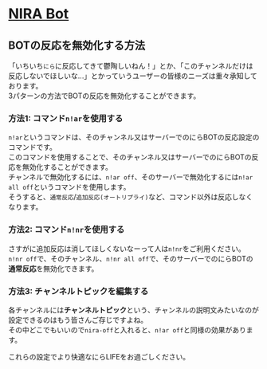 # [NIRA Bot](../index)

## BOTの反応を無効化する方法
「いちいち`にら`に反応してきて鬱陶しいねん！」とか、「このチャンネルだけは反応しないでほしいな...」とかっていうユーザーの皆様のニーズは重々承知しております。  
3パターンの方法でBOTの反応を無効化することができます。

### 方法1: コマンド`n!ar`を使用する
`n!ar`というコマンドは、そのチャンネル又はサーバーでのにらBOTの反応設定のコマンドです。  
このコマンドを使用することで、そのチャンネル又はサーバーでのにらBOTの反応を無効化することができます。  
チャンネルで無効化するには、`n!ar off`、そのサーバーで無効化するには`n!ar all off`というコマンドを使用します。  
そうすると、`通常反応`/`追加反応(オートリプライ)`など、コマンド以外は反応しなくなります。

### 方法2: コマンド`n!nr`を使用する
さすがに追加反応は消してほしくないなーって人は`n!nr`をご利用ください。  
`n!nr off`で、そのチャンネル、`n!nr all off`で、そのサーバーでのにらBOTの**通常反応**を無効化できます。

### 方法3: チャンネルトピックを編集する
各チャンネルには**チャンネルトピック**という、チャンネルの説明文みたいなのが設定できるのはもう皆さんご存じですよね。  
その中どこでもいいので`nira-off`と入れると、`n!ar off`と同様の効果があります。  

これらの設定でより快適なにらLIFEをお過ごしください。